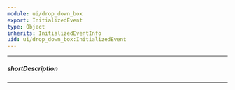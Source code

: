 ```yaml
---
module: ui/drop_down_box
export: InitializedEvent
type: Object
inherits: InitializedEventInfo
uid: ui/drop_down_box:InitializedEvent
---
```

---
##### shortDescription
<!-- Description goes here -->

---
<!-- Description goes here -->